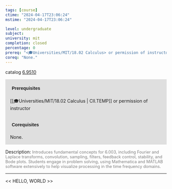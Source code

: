 ```yaml
---
tags: [course]
ctime: "2024-04-17T23:06:24"
mstime: "2024-04-17T23:06:24"

level: undergraduate
subject: 
university: mit
completion: closed
percentage: 0
prereq: "<🎓Universities/MIT/18.02 Calculus> or permission of instructor"
coreq: "None."
---
```


catalog [6.9510](http://student.mit.edu/catalog/m6e.html#6.9510)

<span style="display: block; padding: 15px; background-color: rgb(100, 100, 100, 0.2);"><font id="m_prereq3443_0" style="display: block; font-family: Arial, sans-serif; font-weight: bold; padding: 5px">Prerequisites</font><br><span id="prereq3443_0">[[🎓Universities/MIT/18.02 Calculus | CII.TEMP]] or permission of instructor</span></span>
<span style="display: block; padding: 15px; background-color: rgb(100, 100, 100, 0.2);"><font id="m_coreq3443_0" style="display: block; font-family: Arial, sans-serif; font-weight: bold; padding: 5px">Corequisites</font><br><span id="coreq3443_0">None.</span></span>

<font style="">Description:</font>
<font style="color: grey; font-size: 0.8rem;">Introduces fundamental concepts for 6.003, including Fourier and Laplace transforms, convolution, sampling, filters, feedback control, stability, and Bode plots. Students engage in problem solving, using Mathematica and MATLAB software extensively to help visualize processing in the time frequency domains.</font>



---

<< HELLO, WORLD >>
